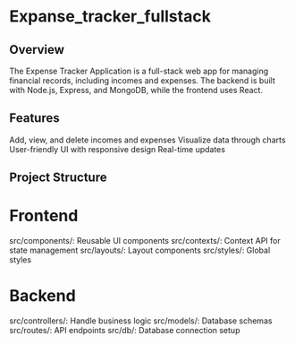 # Expanse_tracker_fullstack

## Overview
The Expense Tracker Application is a full-stack web app for managing financial records, including incomes and expenses. The backend is built with Node.js, Express, and MongoDB, while the frontend uses React.

## Features
Add, view, and delete incomes and expenses
Visualize data through charts
User-friendly UI with responsive design
Real-time updates
## Project Structure
# Frontend
src/components/: Reusable UI components
src/contexts/: Context API for state management
src/layouts/: Layout components
src/styles/: Global styles
# Backend
src/controllers/: Handle business logic
src/models/: Database schemas
src/routes/: API endpoints
src/db/: Database connection setup
